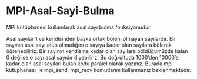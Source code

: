 # MPI-Asal-Sayi-Bulma

MPI kütüphanesi kullanılarak asal sayı bulma fonksiyonudur.

Asal sayılar 1 ve kendisinden başka ortak böleni olmayan sayılardır. Bir sayının asal sayı olup olmadığını o sayıya kadar olan sayılara bölerek öğrenebiliriz. Bir sayının kendisine kadar olan sayılara böldüğümüzde kalan 0 değilse o sayı asal sayıdır diyebiliriz. Bu doğrultuda 1000’den 10000’e kadar olan asal sayıları bulan kodu paralel olarak yazınız. Burada mpi kütüphanesi ile mpi_send, mpi_recv komutlarını kullanmanız beklenmektedir.
